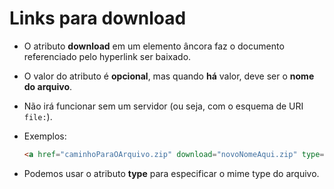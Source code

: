 # Links para download

- O atributo **download** em um elemento âncora faz o documento referenciado pelo hyperlink ser baixado.

- O valor do atributo é **opcional**, mas quando **há** valor, deve ser o **nome do arquivo**.

- Não irá funcionar sem um servidor (ou seja, com o esquema de URI `file:`).

- Exemplos:

  ```html
  <a href="caminhoParaOArquivo.zip" download="novoNomeAqui.zip" type="application/zip">Baixar arquivo ZIP</a>
  ```

- Podemos usar o atributo **type** para especificar o mime type do arquivo.